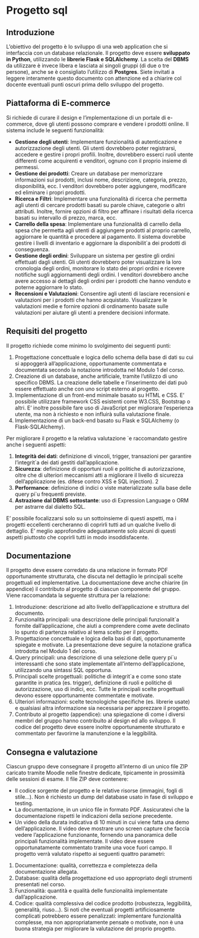# Progetto sql

## Introduzione

L’obiettivo del progetto è lo sviluppo di una web application che si interfaccia con un database relazionale. Il
progetto deve essere **sviluppato in Python**, utilizzando le **librerie Flask e SQLAlchemy**. La scelta del **DBMS**
da utilizzare è invece libera e lasciata ai singoli gruppi (di due o tre persone), anche se è consigliato l’utilizzo
di **Postgres**. Siete invitati a leggere interamente questo documento con attenzione ed a chiarire col docente
eventuali punti oscuri prima dello sviluppo del progetto.

## Piattaforma di E-commerce

Si richiede di curare il design e l’implementazione di un portale di e-commerce, dove gli utenti possono
comprare e vendere i prodotti online. Il sistema include le seguenti funzionalità:  

+ **Gestione degli utenti**: Implementare funzionalità di autenticazione e autorizzazione degli utenti. Gli
utenti dovrebbero poter registrarsi, accedere e gestire i propri profili. Inoltre, dovrebbero esserci ruoli
utente differenti come acquirenti e venditori, ognuno con il proprio insieme di permessi.  
+ **Gestione dei prodotti**: Creare un database per memorizzare informazioni sui prodotti, inclusi nome,
descrizione, categoria, prezzo, disponibilità, ecc. I venditori dovrebbero poter aggiungere, modificare
ed eliminare i propri prodotti.  
+ **Ricerca e Filtri**: Implementare una funzionalità di ricerca che permetta agli utenti di cercare prodotti
basati su parole chiave, categorie o altri attributi. Inoltre, fornire opzioni di filtro per affinare i risultati
della ricerca basati su intervallo di prezzo, marca, ecc.  
+ **Carrello della spesa**: Implementare una funzionalità di carrello della spesa che permetta agli utenti di
aggiungere prodotti al proprio carrello, aggiornare le quantità e procedere al pagamento. Il sistema
dovrebbe gestire i livelli di inventario e aggiornare la disponibilit`a dei prodotti di conseguenza.  
+ **Gestione degli ordini**: Sviluppare un sistema per gestire gli ordini effettuati dagli utenti. Gli utenti
dovrebbero poter visualizzare la loro cronologia degli ordini, monitorare lo stato dei propri ordini e
ricevere notifiche sugli aggiornamenti degli ordini. I venditori dovrebbero anche avere accesso ai dettagli
degli ordini per i prodotti che hanno venduto e poterne aggiornare lo stato.  
+ **Recensioni e Valutazioni**: Consentire agli utenti di lasciare recensioni
e valutazioni per i prodotti che hanno acquistato. Visualizzare le valutazioni medie e fornire opzioni
di ordinamento basate sulle valutazioni per aiutare gli utenti a prendere decisioni informate.

## Requisiti del progetto

Il progetto richiede come minimo lo svolgimento dei seguenti punti:

1. Progettazione concettuale e logica dello schema della base di dati su cui si appoggerà all’applicazione,
opportunamente commentata e documentata secondo la notazione introdotta nel Modulo 1 del corso.
2. Creazione di un database, anche artificiale, tramite l’utilizzo di uno specifico DBMS. La creazione delle
tabelle e l’inserimento dei dati può essere effettuato anche con uno script esterno al progetto.
3. Implementazione di un front-end minimale basato su HTML e CSS. E’ possibile utilizzare framework
CSS esistenti come W3.CSS, Bootstrap o altri. E’ inoltre possibile fare uso di JavaScript per migliorare
l’esperienza utente, ma non à richiesto e non influirà sulla valutazione finale.
4. Implementazione di un back-end basato su Flask e SQLAlchemy (o Flask-SQLAlchemy).
   
Per migliorare il progetto e la relativa valutazione `e raccomandato gestire anche i seguenti aspetti:
1. **Integrità dei dati**: definizione di vincoli, trigger, transazioni per garantire l’integrit`a dei dati gestiti
dall’applicazione.
2. **Sicurezza**: definizione di opportuni ruoli e politiche di autorizzazione, oltre che di ulteriori meccanismi
atti a migliorare il livello di sicurezza dell’applicazione (es. difese contro XSS e SQL injection).
2
3. **Performance**: definizione di indici o viste materializzate sulla base delle query pi`u frequenti previste.
4. **Astrazione dal DBMS sottostante**: uso di Expression Language o ORM per astrarre dal dialetto SQL.
   
E’ possibile focalizzarsi solo su un sottoinsieme di questi aspetti, ma i progetti eccellenti cercheranno di
coprirli tutti ad un qualche livello di dettaglio. E’ meglio approfondire adeguatamente solo alcuni di questi
aspetti piuttosto che coprirli tutti in modo insoddisfacente.

## Documentazione

Il progetto deve essere corredato da una relazione in formato PDF opportunamente strutturata, che discuta
nel dettaglio le principali scelte progettuali ed implementative. La documentazione deve anche chiarire (in
appendice) il contributo al progetto di ciascun componente del gruppo. Viene raccomandata la seguente
struttura per la relazione:
1. Introduzione: descrizione ad alto livello dell’applicazione e struttura del documento.
2. Funzionalità principali: una descrizione delle principali funzionalit`a fornite dall’applicazione, che aiuti
a comprendere come avete declinato lo spunto di partenza relativo al tema scelto per il progetto.
3. Progettazione concettuale e logica della basi di dati, opportunamente spiegate e motivate. La presentazione deve seguire la notazione grafica introdotta nel Modulo 1 del corso.
4. Query principali: una descrizione di una selezione delle query pi`u interessanti che sono state implementate all’interno dell’applicazione, utilizzando una sintassi SQL opportuna.
5. Principali scelte progettuali: politiche di integrit`a e come sono state garantite in pratica (es. trigger),
definizione di ruoli e politiche di autorizzazione, uso di indici, ecc. Tutte le principali scelte progettuali
devono essere opportunamente commentate e motivate.
6. Ulteriori informazioni: scelte tecnologiche specifiche (es. librerie usate) e qualsiasi altra informazione
sia necessaria per apprezzare il progetto.
7. Contributo al progetto (appendice): una spiegazione di come i diversi membri del gruppo hanno
contribuito al design ed allo sviluppo.
Il codice del progetto deve essere inoltre opportunamente strutturato e commentato per favorirne la manutenzione e la leggibilità.

## Consegna e valutazione

Ciascun gruppo deve consegnare il progetto all’interno di un unico file ZIP caricato tramite Moodle nelle
finestre dedicate, tipicamente in prossimità delle sessioni di esame. Il file ZIP deve contenere:
+ Il codice sorgente del progetto e le relative risorse (immagini, fogli di stile...). Non è richiesto un dump
del database usato in fase di sviluppo e testing.
+ La documentazione, in un unico file in formato PDF. Assicuratevi che la documentazione rispetti le
indicazioni della sezione precedente.
+ Un video della durata indicativa di 10 minuti in cui viene fatta una demo dell’applicazione. Il video
deve mostrare uno screen capture che faccia vedere l’applicazione funzionante, fornendo una panoramica
delle principali funzionalità implementate. Il video deve essere opportunatamente commentato tramite
una voce fuori campo.
Il progetto verrà valutato rispetto ai seguenti quattro parametri:
1. Documentazione: qualità, correttezza e completezza della documentazione allegata.
2. Database: qualità della progettazione ed uso appropriato degli strumenti presentati nel corso.
3. Funzionalità: quantità e qualità delle funzionalità implementate dall’applicazione.
4. Codice: qualità complessiva del codice prodotto (robustezza, leggibilità, generalità, riuso...).
Si noti che eventuali progetti artificiosamente complicati potrebbero essere penalizzati: implementare funzionalità complesse, ma non appropriatamente pensate o motivate, non è una buona strategia per migliorare
la valutazione del proprio progetto.
